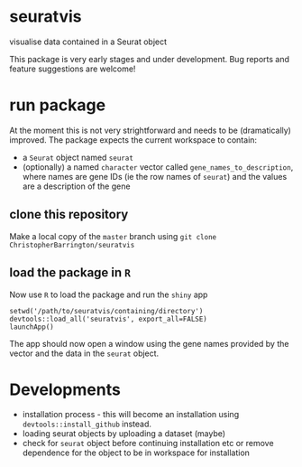 # seuratvis
 visualise data contained in a Seurat object

This package is very early stages and under development. Bug reports and feature suggestions are welcome!

# run package

At the moment this is not very strightforward and needs to be (dramatically) improved. The package expects the current workspace to contain:

* a `Seurat` object named `seurat`
* (optionally) a named `character` vector called `gene_names_to_description`, where names are gene IDs (ie the row names of `seurat`) and the values are a description of the gene

## clone this repository

Make a local copy of the `master` branch using `git clone ChristopherBarrington/seuratvis`

## load the package in `R`

Now use `R` to load the package and run the `shiny` app

```
setwd('/path/to/seuratvis/containing/directory')
devtools::load_all('seuratvis', export_all=FALSE)
launchApp()
```

The app should now open a window using the gene names provided by the vector and the data in the `seurat` object.

# Developments

* installation process - this will become an installation using `devtools::install_github` instead.
* loading seurat objects by uploading a dataset (maybe)
* check for `seurat` object before continuing installation etc or remove dependence for the object to be in workspace for installation
